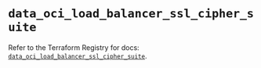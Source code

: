# `data_oci_load_balancer_ssl_cipher_suite`

Refer to the Terraform Registry for docs: [`data_oci_load_balancer_ssl_cipher_suite`](https://registry.terraform.io/providers/oracle/oci/6.18.0/docs/data-sources/load_balancer_ssl_cipher_suite).
